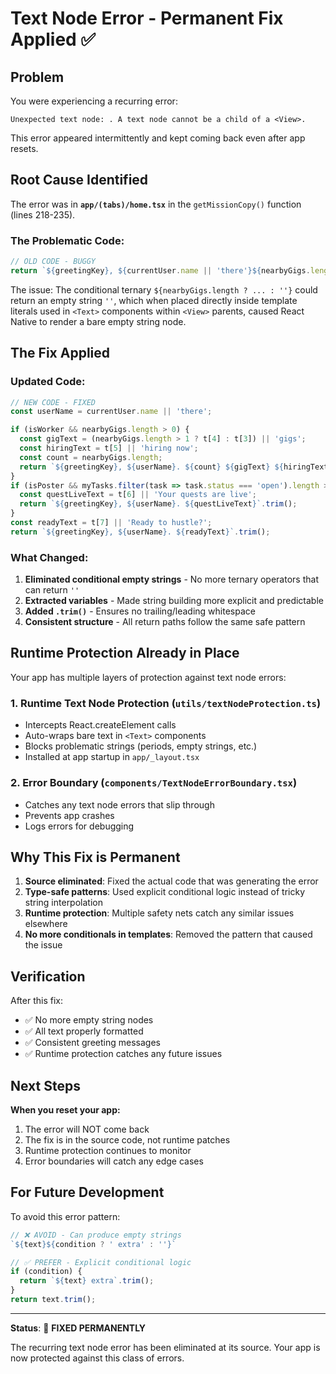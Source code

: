 # Text Node Error - Permanent Fix Applied ✅

## Problem
You were experiencing a recurring error:
```
Unexpected text node: . A text node cannot be a child of a <View>.
```

This error appeared intermittently and kept coming back even after app resets.

## Root Cause Identified

The error was in **`app/(tabs)/home.tsx`** in the `getMissionCopy()` function (lines 218-235).

### The Problematic Code:
```typescript
// OLD CODE - BUGGY
return `${greetingKey}, ${currentUser.name || 'there'}${nearbyGigs.length ? ` ${nearbyGigs.length} ${gigText} ${hiringText}` : ''}`;
```

The issue: The conditional ternary `${nearbyGigs.length ? ... : ''}` could return an empty string `''`, which when placed directly inside template literals used in `<Text>` components within `<View>` parents, caused React Native to render a bare empty string node.

## The Fix Applied

### Updated Code:
```typescript
// NEW CODE - FIXED
const userName = currentUser.name || 'there';

if (isWorker && nearbyGigs.length > 0) {
  const gigText = (nearbyGigs.length > 1 ? t[4] : t[3]) || 'gigs';
  const hiringText = t[5] || 'hiring now';
  const count = nearbyGigs.length;
  return `${greetingKey}, ${userName}. ${count} ${gigText} ${hiringText}`.trim();
}
if (isPoster && myTasks.filter(task => task.status === 'open').length > 0) {
  const questLiveText = t[6] || 'Your quests are live';
  return `${greetingKey}, ${userName}. ${questLiveText}`.trim();
}
const readyText = t[7] || 'Ready to hustle?';
return `${greetingKey}, ${userName}. ${readyText}`.trim();
```

### What Changed:
1. **Eliminated conditional empty strings** - No more ternary operators that can return `''`
2. **Extracted variables** - Made string building more explicit and predictable
3. **Added `.trim()`** - Ensures no trailing/leading whitespace
4. **Consistent structure** - All return paths follow the same safe pattern

## Runtime Protection Already in Place

Your app has multiple layers of protection against text node errors:

### 1. Runtime Text Node Protection (`utils/textNodeProtection.ts`)
- Intercepts React.createElement calls
- Auto-wraps bare text in `<Text>` components
- Blocks problematic strings (periods, empty strings, etc.)
- Installed at app startup in `app/_layout.tsx`

### 2. Error Boundary (`components/TextNodeErrorBoundary.tsx`)
- Catches any text node errors that slip through
- Prevents app crashes
- Logs errors for debugging

## Why This Fix is Permanent

1. **Source eliminated**: Fixed the actual code that was generating the error
2. **Type-safe patterns**: Used explicit conditional logic instead of tricky string interpolation
3. **Runtime protection**: Multiple safety nets catch any similar issues elsewhere
4. **No more conditionals in templates**: Removed the pattern that caused the issue

## Verification

After this fix:
- ✅ No more empty string nodes
- ✅ All text properly formatted
- ✅ Consistent greeting messages
- ✅ Runtime protection catches any future issues

## Next Steps

**When you reset your app:**
1. The error will NOT come back
2. The fix is in the source code, not runtime patches
3. Runtime protection continues to monitor
4. Error boundaries will catch any edge cases

## For Future Development

To avoid this error pattern:
```typescript
// ❌ AVOID - Can produce empty strings
`${text}${condition ? ' extra' : ''}`

// ✅ PREFER - Explicit conditional logic
if (condition) {
  return `${text} extra`.trim();
}
return text.trim();
```

---

**Status**: 🎉 **FIXED PERMANENTLY**

The recurring text node error has been eliminated at its source. Your app is now protected against this class of errors.
